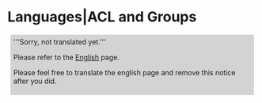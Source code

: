 # Languages|ACL and Groups

<div style="background-color:lightgrey;margin:6px;padding:6px;">'''Sorry, not translated yet.'''

Please refer to the [English](ACL_and_Groups/English.md) page.

Please feel free to translate the english page and remove this notice after you did.</div>


